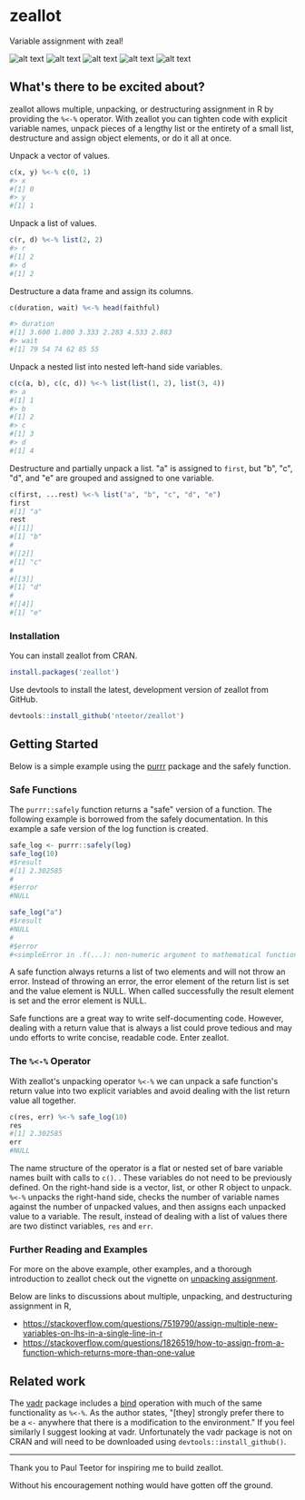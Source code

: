 # zeallot

Variable assignment with zeal!

[travis]: https://travis-ci.org/nteetor/zeallot.svg?branch=master "shake and bake"
[appveyor]: https://ci.appveyor.com/api/projects/status/github/nteetor/zeallot?branch=master&svg=true "frappe!" 
[coverage]: https://codecov.io/gh/nteetor/zeallot/branch/master/graph/badge.svg "deep fat fry" 
[cran]: https://www.r-pkg.org/badges/version/zeallot "green means go!"
[downloads]: https://cranlogs.r-pkg.org/badges/last-month/zeallot "[====] 100%"

![alt text][travis] ![alt text][appveyor] ![alt text][coverage] ![alt text][cran] ![alt text][downloads]

## What's there to be excited about?

zeallot allows multiple, unpacking, or destructuring assignment in R by
providing the `%<-%` operator. With zeallot you can tighten code with explicit
variable names, unpack pieces of a lengthy list or the entirety of a small list,
destructure and assign object elements, or do it all at once.

Unpack a vector of values.
```R
c(x, y) %<-% c(0, 1)
#> x
#[1] 0
#> y
#[1] 1
```

Unpack a list of values. 
```R
c(r, d) %<-% list(2, 2)
#> r
#[1] 2
#> d
#[1] 2
```

Destructure a data frame and assign its columns.
```R
c(duration, wait) %<-% head(faithful)

#> duration
#[1] 3.600 1.800 3.333 2.283 4.533 2.883
#> wait
#[1] 79 54 74 62 85 55
```

Unpack a nested list into nested left-hand side variables.
```R
c(c(a, b), c(c, d)) %<-% list(list(1, 2), list(3, 4))
#> a
#[1] 1
#> b  
#[1] 2
#> c
#[1] 3
#> d
#[1] 4
```

Destructure and partially unpack a list. "a" is assigned to `first`, but
"b", "c", "d", and "e" are grouped and assigned to one variable.
```R
c(first, ...rest) %<-% list("a", "b", "c", "d", "e")
first
#[1] "a"
rest
#[[1]]
#[1] "b"
#
#[[2]]
#[1] "c"
#
#[[3]]
#[1] "d"
#
#[[4]]
#[1] "e"
```

### Installation

You can install zeallot from CRAN.

```R
install.packages('zeallot')
```

Use devtools to install the latest, development version of zeallot from GitHub.

```R
devtools::install_github('nteetor/zeallot')
```

## Getting Started

Below is a simple example using the [purrr](https://github.com/hadley/purrr)
package and the safely function.

### Safe Functions

The `purrr::safely` function returns a "safe" version of a function. The 
following example is borrowed from the safely documentation. In this example a
safe version of the log function is created.

```R
safe_log <- purrr::safely(log)
safe_log(10)
#$result
#[1] 2.302585
#
#$error
#NULL

safe_log("a")
#$result
#NULL
#
#$error
#<simpleError in .f(...): non-numeric argument to mathematical function>
```

A safe function always returns a list of two elements and will not throw an 
error. Instead of throwing an error, the error element of the return list is set
and the value element is NULL. When called successfully the result element is
set and the error element is NULL.

Safe functions are a great way to write self-documenting code. However, dealing
with a return value that is always a list could prove tedious and may undo
efforts to write concise, readable code. Enter zeallot.

### The `%<-%` Operator

With zeallot's unpacking operator `%<-%` we can unpack a safe function's return
value into two explicit variables and avoid dealing with the list return value
all together.

```R
c(res, err) %<-% safe_log(10)
res
#[1] 2.302585
err
#NULL
```

The name structure of the operator is a flat or nested set of bare variable
names built with calls to `c()`. . These variables do not need to be previously
defined. On the right-hand side is a vector, list, or other R object to unpack.
`%<-%` unpacks the right-hand side, checks the number of variable names against
the number of unpacked values, and then assigns each unpacked value to a
variable. The result, instead of dealing with a list of values there are two
distinct variables, `res` and `err`.

### Further Reading and Examples

For more on the above example, other examples, and a thorough introduction to
zeallot check out the vignette on [unpacking
assignment](vignettes/unpacking-assignment.Rmd).

Below are links to discussions about multiple, unpacking, and destructuring
assignment in R,

* https://stackoverflow.com/questions/7519790/assign-multiple-new-variables-on-lhs-in-a-single-line-in-r
* https://stackoverflow.com/questions/1826519/how-to-assign-from-a-function-which-returns-more-than-one-value

## Related work

The [vadr](https://github.com/crowding/vadr) package includes a
[bind](https://github.com/crowding/vadr/blob/master/R/bind.R#L65) operation
with much of the same functionality as `%<-%`. As the author states, "[they]
strongly prefer there to be a `<-` anywhere that there is a modification to the
environment." If you feel similarly I suggest looking at vadr. Unfortunately the
vadr package is not on CRAN and will need to be downloaded using
`devtools::install_github()`.

---

Thank you to Paul Teetor for inspiring me to build zeallot.

Without his encouragement nothing would have gotten off the ground.
